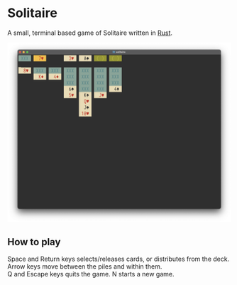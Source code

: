 # Solitaire

A small, terminal based game of Solitaire written in [Rust](https://www.rust-lang.org).

![Screenshot of the game](./screenshot.png)

## How to play

Space and Return keys selects/releases cards, or distributes from the deck.  
Arrow keys move between the piles and within them.  
Q and Escape keys quits the game.
N starts a new game.
